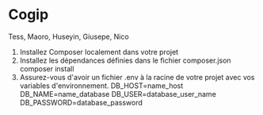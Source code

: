 # Cogip
Tess, Maoro, Huseyin, Giusepe, Nico

1. Installez Composer localement dans votre projet
2. Installez les dépendances définies dans le fichier composer.json
composer install
3. Assurez-vous d'avoir un fichier .env à la racine de votre projet avec vos variables d'environnement.
DB_HOST=name_host
DB_NAME=name_database
DB_USER=database_user_name
DB_PASSWORD=database_password
